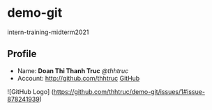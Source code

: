 # demo-git
intern-training-midterm2021

## Profile
- Name: **Doan Thi Thanh Truc** *@thhtruc*
- Account: http://github.com/thhtruc
[GitHub](http://github.com)

![GitHub Logo] (https://github.com/thhtruc/demo-git/issues/1#issue-878241939) 
